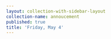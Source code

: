 ```yaml
---
layout: collection-with-sidebar-layout
collection-name: annoucement
published: true
title: 'Friday, May 4'
---
```


